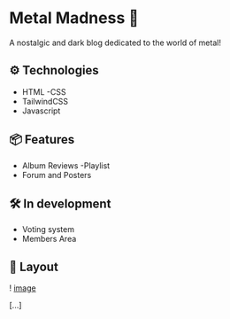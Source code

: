 # Metal Madness 🤘
A nostalgic and dark blog dedicated to the world of metal!

## ⚙️ Technologies
- HTML
-CSS
- TailwindCSS
- Javascript

## 📦 Features
- Album Reviews
-Playlist
- Forum and Posters

## 🛠️ In development
- Voting system
- Members Area

## 📸 Layout
! [image](https://github.com/user-attachments/assets/e1587dc1-8e1e-4058-bed3-e9276065b648)

[...]

